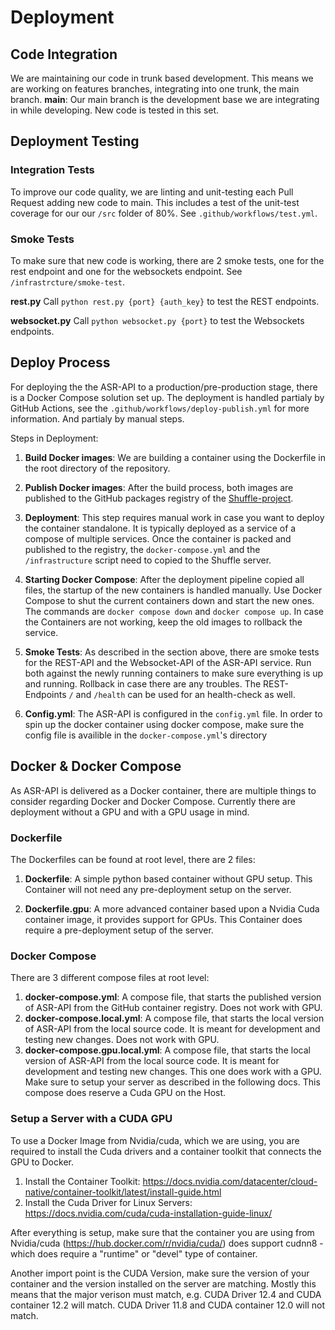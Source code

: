 
# Deployment
## Code Integration

We are maintaining our code in trunk based development. This means we are working on features branches, integrating into one trunk, the main branch.
**main**: Our main branch is the development base we are integrating in while developing. New code is tested in this set.

## Deployment Testing
### Integration Tests

To improve our code quality, we are linting and unit-testing each Pull Request adding new code to main.
This includes a test of the unit-test coverage for our our `/src` folder of 80%.
See `.github/workflows/test.yml`.

### Smoke Tests

To make sure that new code is working, there are 2 smoke tests, one for the rest endpoint and one for the websockets endpoint.
See `/infrastrcture/smoke-test`.

**rest.py**
Call `python rest.py {port} {auth_key}` to test the REST endpoints.

**websocket.py**
Call `python websocket.py {port}` to test the Websockets endpoints.

## Deploy Process

For deploying the the ASR-API to a production/pre-production stage, there is a Docker Compose solution set up. The deployment is handled partialy by GitHub Actions, see the `.github/workflows/deploy-publish.yml` for more information. And partialy by manual steps.

Steps in Deployment:
1. **Build Docker images**: We are building a container using the Dockerfile in the root directory of the repository.

2. **Publish Docker images**: After the build process, both images are published to the GitHub packages registry of the [Shuffle-project](https://github.com/orgs/shuffle-project/).

3. **Deployment**: This step requires manual work in case you want to deploy the container standalone. It is typically deployed as a service of a compose of multiple services. 
Once the container is packed and published to the registry, the `docker-compose.yml` and the `/infrastructure` script need to copied to the Shuffle server.

4. **Starting Docker Compose**: After the deployment pipeline copied all files, the startup of the new containers is handled manually. Use Docker Compose to shut the current containers down and start the new ones. The commands are `docker compose down` and `docker compose up`. In case the Containers are not working, keep the old images to rollback the service.

5. **Smoke Tests**: As described in the section above, there are smoke tests for the REST-API and the Websocket-API of the ASR-API service. Run both against the newly running containers to make sure everything is up and running. Rollback in case there are any troubles. The REST-Endpoints `/` and `/health` can be used for an health-check as well.

6. **Config.yml**: The ASR-API is configured in the `config.yml` file. In order to spin up the docker container using docker compose, make sure the config file is availible in the `docker-compose.yml`'s directory

## Docker & Docker Compose
As ASR-API is delivered as a Docker container, there are multiple things to consider regarding Docker and Docker Compose. Currently there are deployment without a GPU and with a GPU usage in mind.

### Dockerfile
The Dockerfiles can be found at root level, there are 2 files:
1. **Dockerfile**: A simple python based container without GPU setup. This Container will not need any pre-deployment setup on the server.

1. **Dockerfile.gpu**: A more advanced container based upon a Nvidia Cuda container image, it provides support for GPUs. This Container does require a pre-deployment setup of the server.

### Docker Compose
There are 3 different compose files at root level:
1. **docker-compose.yml**: A compose file, that starts the published version of ASR-API from the GitHub container registry. Does not work with GPU.
1. **docker-compose.local.yml**: A compose file, that starts the local version of ASR-API from the local source code. It is meant for development and testing new changes. Does not work with GPU.
1. **docker-compose.gpu.local.yml**:  A compose file, that starts the local version of ASR-API from the local source code. It is meant for development and testing new changes. This one does work with a GPU. Make sure to setup your server as described in the following docs. This compose does reserve a Cuda GPU on the Host.

### Setup a Server with a CUDA GPU
To use a Docker Image from Nvidia/cuda, which we are using, you are required to install the Cuda drivers and a container toolkit that connects the GPU to Docker.

1. Install the Container Toolkit: https://docs.nvidia.com/datacenter/cloud-native/container-toolkit/latest/install-guide.html
2. Install the Cuda Driver for Linux Servers: https://docs.nvidia.com/cuda/cuda-installation-guide-linux/

After everything is setup, make sure that the container you are using from Nvidia/cuda (https://hub.docker.com/r/nvidia/cuda/) does support cudnn8 - which does require a "runtime" or "devel" type of container.

Another import point is the CUDA Version, make sure the version of your container and the version installed on the server are matching. Mostly this means that the major verison must match, e.g. CUDA Driver 12.4 and CUDA container 12.2 will match. CUDA Driver 11.8 and CUDA container 12.0 will not match. 

